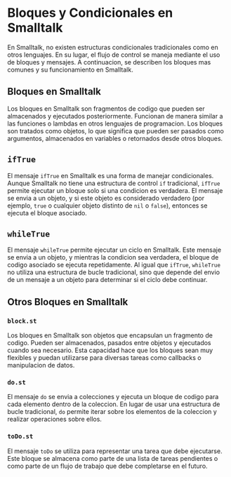 # Bloques y Condicionales en Smalltalk

En Smalltalk, no existen estructuras condicionales tradicionales como en otros lenguajes. En su lugar, el flujo de control se maneja mediante el uso de bloques y mensajes. A continuacion, se describen los bloques mas comunes y su funcionamiento en Smalltalk.

## Bloques en Smalltalk

Los bloques en Smalltalk son fragmentos de codigo que pueden ser almacenados y ejecutados posteriormente. Funcionan de manera similar a las funciones o lambdas en otros lenguajes de programacion. Los bloques son tratados como objetos, lo que significa que pueden ser pasados como argumentos, almacenados en variables o retornados desde otros bloques.

## `ifTrue`

El mensaje `ifTrue` en Smalltalk es una forma de manejar condicionales. Aunque Smalltalk no tiene una estructura de control `if` tradicional, `ifTrue` permite ejecutar un bloque solo si una condicion es verdadera. El mensaje se envia a un objeto, y si este objeto es considerado verdadero (por ejemplo, `true` o cualquier objeto distinto de `nil` o `false`), entonces se ejecuta el bloque asociado.

## `whileTrue`

El mensaje `whileTrue` permite ejecutar un ciclo en Smalltalk. Este mensaje se envia a un objeto, y mientras la condicion sea verdadera, el bloque de codigo asociado se ejecuta repetidamente. Al igual que `ifTrue`, `whileTrue` no utiliza una estructura de bucle tradicional, sino que depende del envio de un mensaje a un objeto para determinar si el ciclo debe continuar.

## Otros Bloques en Smalltalk

### `block.st`

Los bloques en Smalltalk son objetos que encapsulan un fragmento de codigo. Pueden ser almacenados, pasados entre objetos y ejecutados cuando sea necesario. Esta capacidad hace que los bloques sean muy flexibles y puedan utilizarse para diversas tareas como callbacks o manipulacion de datos.

### `do.st`

El mensaje `do` se envia a colecciones y ejecuta un bloque de codigo para cada elemento dentro de la coleccion. En lugar de usar una estructura de bucle tradicional, `do` permite iterar sobre los elementos de la coleccion y realizar operaciones sobre ellos.

### `toDo.st`

El mensaje `toDo` se utiliza para representar una tarea que debe ejecutarse. Este bloque se almacena como parte de una lista de tareas pendientes o como parte de un flujo de trabajo que debe completarse en el futuro.

